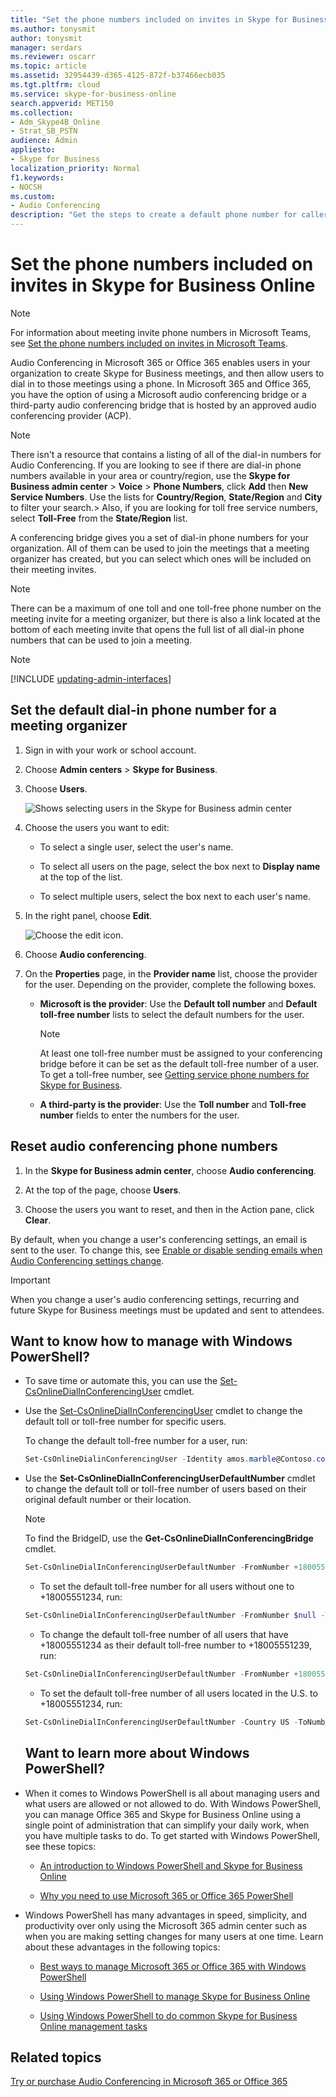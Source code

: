```yaml
---
title: "Set the phone numbers included on invites in Skype for Business Online"
ms.author: tonysmit
author: tonysmit
manager: serdars
ms.reviewer: oscarr
ms.topic: article
ms.assetid: 32954439-d365-4125-872f-b37466ecb035
ms.tgt.pltfrm: cloud
ms.service: skype-for-business-online
search.appverid: MET150
ms.collection: 
- Adm_Skype4B_Online
- Strat_SB_PSTN
audience: Admin
appliesto:
- Skype for Business 
localization_priority: Normal
f1.keywords:
- NOCSH
ms.custom:
- Audio Conferencing
description: "Get the steps to create a default phone number for callers to join a Skype for Business Online meeting. "
---
```


# Set the phone numbers included on invites in Skype for Business Online

> [!Note]
> For information about meeting invite phone numbers in Microsoft Teams, see [Set the phone numbers included on invites in Microsoft Teams](/MicrosoftTeams/set-the-phone-numbers-included-on-invites-in-teams).

Audio Conferencing in Microsoft 365 or Office 365 enables users in your organization to create Skype for Business meetings, and then allow users to dial in to those meetings using a phone. In Microsoft 365 and Office 365, you have the option of using a Microsoft audio conferencing bridge or a third-party audio conferencing bridge that is hosted by an approved audio conferencing provider (ACP).
  
> [!NOTE]
> There isn't a resource that contains a listing of all of the dial-in numbers for Audio Conferencing. If you are looking to see if there are dial-in phone numbers available in your area or country/region, use the **Skype for Business admin center** > **Voice** > **Phone Numbers**, click **Add** then **New Service Numbers**. Use the lists for **Country/Region**, **State/Region** and **City** to filter your search.> Also, if you are looking for toll free service numbers, select **Toll-Free** from the **State/Region** list.
  
A conferencing bridge gives you a set of dial-in phone numbers for your organization. All of them can be used to join the meetings that a meeting organizer has created, but you can select which ones will be included on their meeting invites.
  
> [!NOTE]
> There can be a maximum of one toll and one toll-free phone number on the meeting invite for a meeting organizer, but there is also a link located at the bottom of each meeting invite that opens the full list of all dial-in phone numbers that can be used to join a meeting. 

> [!NOTE]
> [!INCLUDE [updating-admin-interfaces](../includes/updating-admin-interfaces.md)]
  
## Set the default dial-in phone number for a meeting organizer

1. Sign in with your work or school account.
    
2. Choose **Admin centers** > **Skype for Business**.
    
3. Choose **Users**.
    
    ![Shows selecting users in the Skype for Business admin center](../images/abc9ce4e-2250-474d-b053-b3bea8162c77.png)
  
4. Choose the users you want to edit:
    
   - To select a single user, select the user's name.
    
   - To select all users on the page, select the box next to **Display name** at the top of the list.
    
   - To select multiple users, select the box next to each user's name.
    
5. In the right panel, choose **Edit**.
    
    ![Choose the edit icon.](../images/5dd7c5bc-b8fa-4201-b6a6-1436ad8f88fb.png)
  
6. Choose **Audio conferencing**.
    
7. On the **Properties** page, in the **Provider name** list, choose the provider for the user. Depending on the provider, complete the following boxes.
    
   - **Microsoft is the provider**: Use the **Default toll number** and **Default toll-free number** lists to select the default numbers for the user.
    
     > [!NOTE]
     > At least one toll-free number must be assigned to your conferencing bridge before it can be set as the default toll-free number of a user. To get a toll-free number, see [Getting service phone numbers for Skype for Business](/microsoftteams/getting-service-phone-numbers). 
  
   - **A third-party is the provider**: Use the **Toll number** and **Toll-free number** fields to enter the numbers for the user.


## Reset audio conferencing phone numbers

1. In the **Skype for Business admin center**, choose **Audio conferencing**.
    
2. At the top of the page, choose **Users**.
    
3. Choose the users you want to reset, and then in the Action pane, click **Clear**.
    
By default, when you change a user's conferencing settings, an email is sent to the user. To change this, see [Enable or disable sending emails when Audio Conferencing settings change](enable-or-disable-sending-emails-when-their-settings-change.md).
  
> [!IMPORTANT]
> When you change a user's audio conferencing settings, recurring and future Skype for Business meetings must be updated and sent to attendees. 
  
## Want to know how to manage with Windows PowerShell?

- To save time or automate this, you can use the [Set-CsOnlineDialInConferencingUser](/powershell/module/skype/Set-CsOnlineDialInConferencingUser) cmdlet.
    
- Use the [Set-CsOnlineDialInConferencingUser](/powershell/module/skype/Set-CsOnlineDialInConferencingUser) cmdlet to change the default toll or toll-free number for specific users.
    
    To change the default toll-free number for a user, run:
    
  ```PowerShell
  Set-CsOnlineDialinConferencingUser -Identity amos.marble@Contoso.com -TollFreeServiceNumber   +180045551234
  ```

- Use the **Set-CsOnlineDialInConferencingUserDefaultNumber** cmdlet to change the default toll or toll-free number of users based on their original default number or their location.
    
    > [!NOTE]
    > To find the BridgeID, use the **Get-CsOnlineDialInConferencingBridge** cmdlet.
  
  ```PowerShell
  Set-CsOnlineDialInConferencingUserDefaultNumber -FromNumber +18005551234 -ToNumber +18005551239 NumberType TollFree -BridgeId <Bridge Id> -RescheduleMeetings 
  ```

  - To set the default toll-free number for all users without one to +18005551234, run:
    
  ```PowerShell
  Set-CsOnlineDialInConferencingUserDefaultNumber -FromNumber $null -ToNumber +18005551234 -NumberType TollFree -BridgeId <Bridge Id>  
  ```

  - To change the default toll-free number of all users that have +18005551234 as their default toll-free number to +18005551239, run:
    
  ```PowerShell
  Set-CsOnlineDialInConferencingUserDefaultNumber -FromNumber +18005551234 -ToNumber +18005551239 NumberType TollFree -BridgeId <Bridge Id>
  ```

  - To set the default toll-free number of all users located in the U.S. to +18005551234, run:
    
  ```PowerShell
  Set-CsOnlineDialInConferencingUserDefaultNumber -Country US -ToNumber +18005551234 -NumberType TollFree -BridgeId <Bridge Id>
  ```
  ## Want to learn more about Windows PowerShell?
- When it comes to Windows PowerShell is all about managing users and what users are allowed or not allowed to do. With Windows PowerShell, you can manage Office 365 and Skype for Business Online using a single point of administration that can simplify your daily work, when you have multiple tasks to do. To get started with Windows PowerShell, see these topics:
    
  - [An introduction to Windows PowerShell and Skype for Business Online](../set-up-your-computer-for-windows-powershell/set-up-your-computer-for-windows-powershell.md)
    
  - [Why you need to use Microsoft 365 or Office 365 PowerShell](/microsoft-365/enterprise/why-you-need-to-use-microsoft-365-powershell)
    
- Windows PowerShell has many advantages in speed, simplicity, and productivity over only using the Microsoft 365 admin center such as when you are making setting changes for many users at one time. Learn about these advantages in the following topics:
    
  - [Best ways to manage Microsoft 365 or Office 365 with Windows PowerShell](/previous-versions//dn568025(v=technet.10))
    
  - [Using Windows PowerShell to manage Skype for Business Online](../set-up-your-computer-for-windows-powershell/set-up-your-computer-for-windows-powershell.md)
    
  - [Using Windows PowerShell to do common Skype for Business Online management tasks](../set-up-your-computer-for-windows-powershell/set-up-your-computer-for-windows-powershell.md)
    
## Related topics

[Try or purchase Audio Conferencing in Microsoft 365 or Office 365](../audio-conferencing-in-office-365/try-or-purchase-audio-conferencing-in-office-365.md)